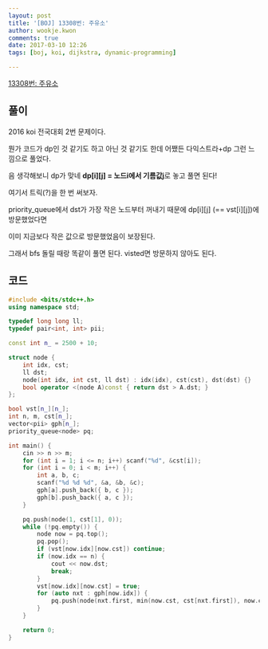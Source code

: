 ```yaml
---
layout: post
title: '[BOJ] 13308번: 주유소'
author: wookje.kwon
comments: true
date: 2017-03-10 12:26
tags: [boj, koi, dijkstra, dynamic-programming]

---
```


[13308번: 주유소](https://www.acmicpc.net/problem/13308)

## 풀이

2016 koi 전국대회 2번 문제이다.  

뭔가 코드가 dp인 것 같기도 하고 아닌 것 같기도 한데 어쨌든 다익스트라+dp 그런 느낌으로 풀었다.  

음 생각해보니 dp가 맞네 **dp[i][j] = 노드i에서 기름값j**로 놓고 풀면 된다!

여기서 트릭(?)을 한 번 써보자.

priority_queue에서 dst가 가장 작은 노드부터 꺼내기 때문에 dp[i][j] (== vst[i][j])에 방문했었다면  

이미 지금보다 작은 값으로 방문했었음이 보장된다.

그래서 bfs 돌릴 때랑 똑같이 풀면 된다. visted면 방문하지 않아도 된다.  

## 코드

```cpp
#include <bits/stdc++.h>
using namespace std;

typedef long long ll;
typedef pair<int, int> pii;

const int n_ = 2500 + 10;

struct node {
	int idx, cst;
	ll dst;
	node(int idx, int cst, ll dst) : idx(idx), cst(cst), dst(dst) {}
	bool operator <(node A)const { return dst > A.dst; }
};

bool vst[n_][n_];
int n, m, cst[n_];
vector<pii> gph[n_];
priority_queue<node> pq;

int main() {
	cin >> n >> m;
	for (int i = 1; i <= n; i++) scanf("%d", &cst[i]);
	for (int i = 0; i < m; i++) {
		int a, b, c;
		scanf("%d %d %d", &a, &b, &c);
		gph[a].push_back({ b, c });
		gph[b].push_back({ a, c });
	}

	pq.push(node(1, cst[1], 0));
	while (!pq.empty()) {
		node now = pq.top();
		pq.pop();
		if (vst[now.idx][now.cst]) continue;
		if (now.idx == n) {
			cout << now.dst;
			break;
		}
		vst[now.idx][now.cst] = true;
		for (auto nxt : gph[now.idx]) {
			pq.push(node(nxt.first, min(now.cst, cst[nxt.first]), now.cst * nxt.second + now.dst));
		}
	}

	return 0;
}
```
